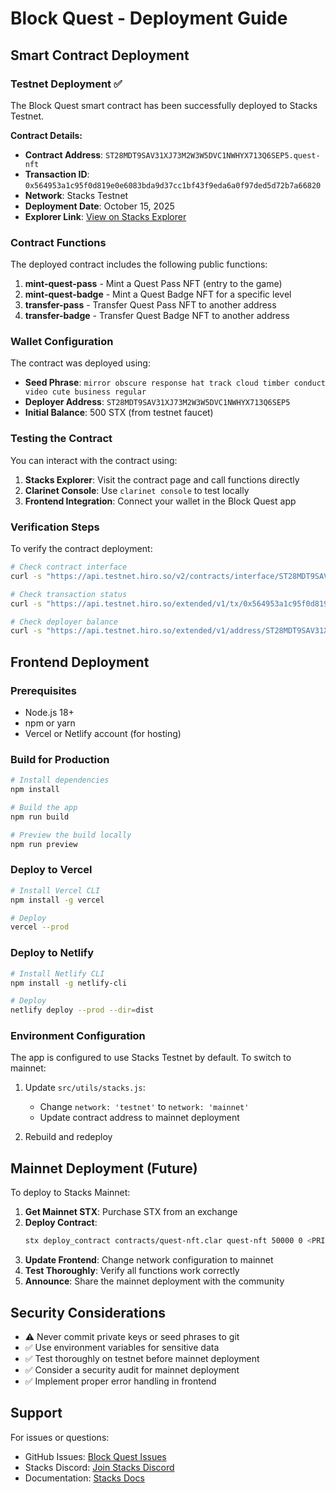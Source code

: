 # Block Quest - Deployment Guide

## Smart Contract Deployment

### Testnet Deployment ✅

The Block Quest smart contract has been successfully deployed to Stacks Testnet.

**Contract Details:**
- **Contract Address**: `ST28MDT9SAV31XJ73M2W3W5DVC1NWHYX713Q6SEP5.quest-nft`
- **Transaction ID**: `0x564953a1c95f0d819e0e6083bda9d37cc1bf43f9eda6a0f97ded5d72b7a66820`
- **Network**: Stacks Testnet
- **Deployment Date**: October 15, 2025
- **Explorer Link**: [View on Stacks Explorer](https://explorer.hiro.so/txid/0x564953a1c95f0d819e0e6083bda9d37cc1bf43f9eda6a0f97ded5d72b7a66820?chain=testnet)

### Contract Functions

The deployed contract includes the following public functions:

1. **mint-quest-pass** - Mint a Quest Pass NFT (entry to the game)
2. **mint-quest-badge** - Mint a Quest Badge NFT for a specific level
3. **transfer-pass** - Transfer Quest Pass NFT to another address
4. **transfer-badge** - Transfer Quest Badge NFT to another address

### Wallet Configuration

The contract was deployed using:
- **Seed Phrase**: `mirror obscure response hat track cloud timber conduct video cute business regular`
- **Deployer Address**: `ST28MDT9SAV31XJ73M2W3W5DVC1NWHYX713Q6SEP5`
- **Initial Balance**: 500 STX (from testnet faucet)

### Testing the Contract

You can interact with the contract using:

1. **Stacks Explorer**: Visit the contract page and call functions directly
2. **Clarinet Console**: Use `clarinet console` to test locally
3. **Frontend Integration**: Connect your wallet in the Block Quest app

### Verification Steps

To verify the contract deployment:

```bash
# Check contract interface
curl -s "https://api.testnet.hiro.so/v2/contracts/interface/ST28MDT9SAV31XJ73M2W3W5DVC1NWHYX713Q6SEP5/quest-nft"

# Check transaction status
curl -s "https://api.testnet.hiro.so/extended/v1/tx/0x564953a1c95f0d819e0e6083bda9d37cc1bf43f9eda6a0f97ded5d72b7a66820"

# Check deployer balance
curl -s "https://api.testnet.hiro.so/extended/v1/address/ST28MDT9SAV31XJ73M2W3W5DVC1NWHYX713Q6SEP5/balances"
```

## Frontend Deployment

### Prerequisites

- Node.js 18+
- npm or yarn
- Vercel or Netlify account (for hosting)

### Build for Production

```bash
# Install dependencies
npm install

# Build the app
npm run build

# Preview the build locally
npm run preview
```

### Deploy to Vercel

```bash
# Install Vercel CLI
npm install -g vercel

# Deploy
vercel --prod
```

### Deploy to Netlify

```bash
# Install Netlify CLI
npm install -g netlify-cli

# Deploy
netlify deploy --prod --dir=dist
```

### Environment Configuration

The app is configured to use Stacks Testnet by default. To switch to mainnet:

1. Update `src/utils/stacks.js`:
   - Change `network: 'testnet'` to `network: 'mainnet'`
   - Update contract address to mainnet deployment

2. Rebuild and redeploy

## Mainnet Deployment (Future)

To deploy to Stacks Mainnet:

1. **Get Mainnet STX**: Purchase STX from an exchange
2. **Deploy Contract**:
   ```bash
   stx deploy_contract contracts/quest-nft.clar quest-nft 50000 0 <PRIVATE_KEY>
   ```
3. **Update Frontend**: Change network configuration to mainnet
4. **Test Thoroughly**: Verify all functions work correctly
5. **Announce**: Share the mainnet deployment with the community

## Security Considerations

- ⚠️ Never commit private keys or seed phrases to git
- ✅ Use environment variables for sensitive data
- ✅ Test thoroughly on testnet before mainnet deployment
- ✅ Consider a security audit for mainnet deployment
- ✅ Implement proper error handling in frontend

## Support

For issues or questions:
- GitHub Issues: [Block Quest Issues](https://github.com/faithful1ofall/Block-Quest/issues)
- Stacks Discord: [Join Stacks Discord](https://discord.gg/stacks)
- Documentation: [Stacks Docs](https://docs.stacks.co/)
